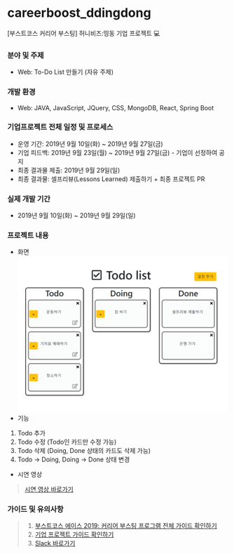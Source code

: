 # careerboost_ddingdong
[부스트코스 커리어 부스팅] 허니비즈:띵동 기업 프로젝트 :computer:

### 분야 및 주제
* Web: To-Do List 만들기 (자유 주제) <br>

### 개발 환경
* Web: JAVA, JavaScript, JQuery, CSS, MongoDB, React, Spring Boot <br>

### 기업프로젝트 전체 일정 및 프로세스
* 운영 기간: 2019년 9월 10일(화) ~ 2019년 9월 27일(금)
* 기업 피드백: 2019년 9월 23일(월) ~ 2019년 9월 27일(금) - 기업이 선정하여 공지
* 최종 결과물 제출: 2019년 9월 29일(일)
* 최종 결과물: 셀프리뷰(Lessons Learned) 제출하기 + 최종 프로젝트 PR

### 실제 개발 기간
* 2019년 9월 10일(화) ~ 2019년 9월 29일(일)

### 프로젝트 내용
* 화면
![Todolist 화면](./image/todolist.png)
* 기능
 1. Todo 추가
 2. Todo 수정 (Todo인 카드만 수정 가능)
 3. Todo 삭제 (Doing, Done 상태의 카드도 삭제 가능)
 4. Todo -> Doing, Doing -> Done 상태 변경
* 시연 영상
>[시연 영상 바로가기](https://youtu.be/AQKSSh_mrLc)

### 가이드 및 유의사항
>1) [부스트코스 에이스 2019: 커리어 부스팅 프로그램 전체 가이드 확인하기](https://docs.google.com/document/d/1-5fw6y2RopqAzfEsQJXjaKib63_7fuqeIdq-ulFzTP8/edit?usp=sharing) <br>
>2) [기업 프로젝트 가이드 확인하기](https://docs.google.com/presentation/d/1zqfl-b0s_xAmA8JicA7diY5O8NapnZj0XqoPqK0fDZI/edit?usp=sharing)
>3) [Slack 바로가기](boostcourseofficial.slack.com)

